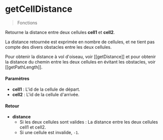# getCellDistance
> Fonctions

Retourne la distance entre deux cellules **cell1** et **cell2**.

La distance retournée est exprimée en nombre de cellules, et ne tient pas compte des divers obstacles entre les deux cellules.

Pour obtenir la distance à vol d'oiseau, voir [[getDistance]] et pour obtenir la distance du chemin entre les deux cellules en évitant les obstacles, voir [[getPathLength]].

#### Paramètres

- **cell1** : L'id de la cellule de départ.
- **cell2** : L'id de la cellule d'arrivée.

#### Retour

- **distance**
	- Si les deux cellules sont valides : La distance entre les deux cellules cell1 et cell2.
	- Si une cellule est invalide, `-1`.
